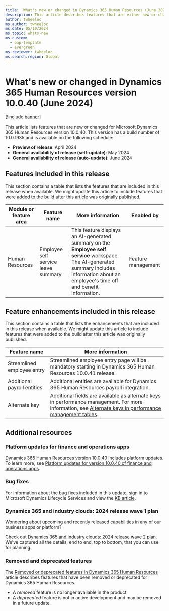 ```yaml
---
title:  What's new or changed in Dynamics 365 Human Resources (June 2024)
description: This article describes features that are either new or changed in the Microsoft Dynamics 365 Human Resources version 10.0.40 preview release.
author: twheeloc
ms.author: twheeloc
ms.date: 05/10/2024
ms.topic: whats-new
ms.custom: 
  - bap-template
  - evergreen
ms.reviewer: twheeloc
ms.search.region: Global
---
```


# What's new or changed in Dynamics 365 Human Resources version 10.0.40 (June 2024)

[!include [banner](../../includes/preview-banner.md)]

This article lists features that are new or changed for Microsoft Dynamics 365 Human Resources version 10.0.40. This version has a build number of 10.0.1935 and is available on the following schedule:

- **Preview of release**: April 2024
- **General availability of release (self-update)**: May 2024
- **General availability of release (auto-update)**: June 2024

## Features included in this release

This section contains a table that lists the features that are included in this release when available. We might update this article to include features that were added to the build after this article was originally published.

| Module or feature area | Feature name | More information | Enabled by |
|---|---|---|---|
|Human Resources |Employee self service leave summary| This feature displays an AI-generated summary on the **Employee self service** workspace. The AI-generated summary includes information about an employee's time off and benefit information.| Feature management |




## Feature enhancements included in this release

This section contains a table that lists the enhancements that are included in this release when available. We might update this article to include features that were added to the build after this article was 
originally published.

| Feature name | More information | 
|---|---|
| Streamlined employee entry	|Streamlined employee entry page will be mandatory starting in Dynamics 365 Human Resources 10.0.41 release. |
| Additional payroll entities | Additional entities are available for Dynamics 365 Human Resources payroll integration. |
| Alternate key | Additional fields are available as alternate keys in performance management. For more information, see [Alternate keys in performance management tables](../hr-developer-alternate-key-perf-mgmt.md). |

## Additional resources

### Platform updates for finance and operations apps

Dynamics 365 Human Resources version 10.0.40 includes platform updates. To learn more, see [Platform updates for version 10.0.40 of finance and operations apps](../../fin-ops-core/fin-ops/get-started/whats-new-platform-updates-10-0-40.md).

### Bug fixes

For information about the bug fixes included in this update, sign in to Microsoft Dynamics Lifecycle Services and view the [KB article](https://fix.lcs.dynamics.com/Issue/Details?bugId=936136).


### Dynamics 365 and industry clouds: 2024 release wave 1 plan

Wondering about upcoming and recently released capabilities in any of our business apps or platform?

Check out [Dynamics 365 and industry clouds: 2024 release wave 2 plan](/dynamics365/release-plan/2024wave1/finance-supply-chain/dynamics365-human-resources). We've captured all the details, end to end, top to bottom, that you can use for planning.

### Removed and deprecated features

The [Removed or deprecated features in Dynamics 365 Human Resources](removed-deprecated-features-hr.md) article describes features that have been removed or deprecated for Dynamics 365 Human Resources.

- A *removed* feature is no longer available in the product.
- A *deprecated* feature is not in active development and may be removed in a future update.


